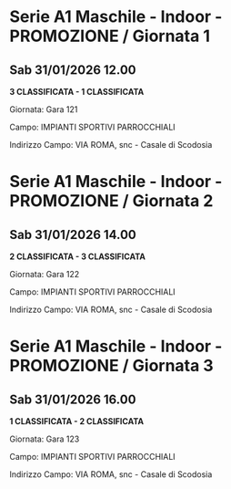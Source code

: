 # Serie A1 Maschile - Indoor  - PROMOZIONE / Giornata 1
## Sab 31/01/2026 12.00

<strong>3 CLASSIFICATA - 1 CLASSIFICATA</strong>

Giornata: Gara 121

Campo: IMPIANTI SPORTIVI PARROCCHIALI 

Indirizzo Campo:  VIA ROMA, snc - Casale di Scodosia


# Serie A1 Maschile - Indoor  - PROMOZIONE / Giornata 2
## Sab 31/01/2026 14.00

<strong>2 CLASSIFICATA - 3 CLASSIFICATA</strong>

Giornata: Gara 122

Campo: IMPIANTI SPORTIVI PARROCCHIALI 

Indirizzo Campo:  VIA ROMA, snc - Casale di Scodosia


# Serie A1 Maschile - Indoor  - PROMOZIONE / Giornata 3
## Sab 31/01/2026 16.00

<strong>1 CLASSIFICATA - 2 CLASSIFICATA</strong>

Giornata: Gara 123

Campo: IMPIANTI SPORTIVI PARROCCHIALI 

Indirizzo Campo:  VIA ROMA, snc - Casale di Scodosia


